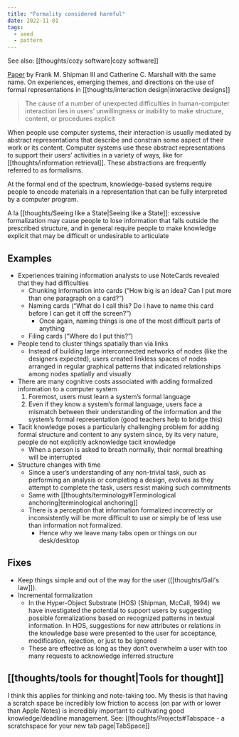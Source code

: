 ```yaml
---
title: "Formality considered harmful"
date: 2022-11-01
tags:
  - seed
  - pattern
---
```


See also: [[thoughts/cozy software|cozy software]]

[Paper](https://www.csdl.tamu.edu/~shipman/papers/cscw.pdf) by Frank M. Shipman III and Catherine C. Marshall with the same name. On experiences, emerging themes, and directions on the use of formal representations in [[thoughts/interaction design|interactive designs]]

> The cause of a number of unexpected difficulties in human-computer interaction lies in users’ unwillingness or inability to make structure, content, or procedures explicit

When people use computer systems, their interaction is usually mediated by abstract representations that describe and constrain some aspect of their work or its content. Computer systems use these abstract representations to support their users’ activities in a variety of ways, like for [[thoughts/information retrieval]]. These abstractions are frequently referred to as formalisms.

At the formal end of the spectrum, knowledge-based systems require people to encode materials in a representation that can be fully interpreted by a computer program.

A la [[thoughts/Seeing like a State|Seeing like a State]]: excessive formalization may cause people to lose information that falls outside the prescribed structure, and in general require people to make knowledge explicit that may be difficult or undesirable to articulate

## Examples

- Experiences training information analysts to use NoteCards revealed that they had difficulties
  - Chunking information into cards (“How big is an idea? Can I put more than one paragraph on a card?”)
  - Naming cards (“What do I call this? Do I have to name this card before I can get it off the screen?”)
    - Once again, naming things is one of the most difficult parts of anything
  - Filing cards (“Where do I put this?”)
- People tend to cluster things spatially than via links
  - Instead of building large interconnected networks of nodes (like the designers expected), users created linkless spaces of nodes arranged in regular graphical patterns that indicated relationships among nodes spatially and visually
- There are many cognitive costs associated with adding formalized information to a computer system
  1.  Foremost, users must learn a system’s formal language
  2.  Even if they know a system’s formal language, users face a mismatch between their understanding of the information and the system’s formal representation (good teachers help to bridge this)
- Tacit knowledge poses a particularly challenging problem for adding formal structure and content to any system since, by its very nature, people do not explicitly acknowledge tacit knowledge
  - When a person is asked to breath normally, their normal breathing will be interrupted
- Structure changes with time
  - Since a user’s understanding of any non-trivial task, such as performing an analysis or completing a design, evolves as they attempt to complete the task, users resist making such commitments
  - Same with [[thoughts/terminology#Terminological anchoring|terminological anchoring]]
  - There is a perception that information formalized incorrectly or inconsistently will be more difficult to use or simply be of less use than information not formalized.
    - Hence why we leave many tabs open or things on our desk/desktop

## Fixes

- Keep things simple and out of the way for the user ([[thoughts/Gall's law]]).
- Incremental formalization
  - In the Hyper-Object Substrate (HOS) (Shipman, McCall, 1994) we have investigated the potential to support users by suggesting possible formalizations based on recognized patterns in textual information. In HOS, suggestions for new attributes or relations in the knowledge base were presented to the user for acceptance, modification, rejection, or just to be ignored
  - These are effective as long as they don’t overwhelm a user with too many requests to acknowledge inferred structure

## [[thoughts/tools for thought|Tools for thought]]

I think this applies for thinking and note-taking too. My thesis is that having a scratch space be incredibly low friction to access (on par with or lower than Apple Notes) is incredibly important to cultivating good knowledge/deadline management. See: [[thoughts/Projects#Tabspace - a scratchspace for your new tab page|TabSpace]]
